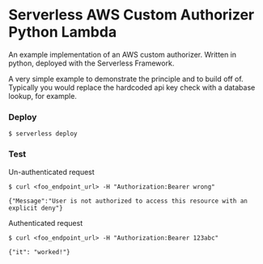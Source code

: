 # Serverless AWS Custom Authorizer Python Lambda

An example implementation of an AWS custom authorizer. Written in python, deployed with the Serverless Framework.

A very simple example to demonstrate the principle and to build off of. Typically you would replace the hardcoded api key check with a database lookup, for example.

### Deploy
`$ serverless deploy`

### Test
Un-authenticated request
```
$ curl <foo_endpoint_url> -H "Authorization:Bearer wrong"

{"Message":"User is not authorized to access this resource with an explicit deny"}
```

Authenticated request
```
$ curl <foo_endpoint_url> -H "Authorization:Bearer 123abc"

{"it": "worked!"}
```
